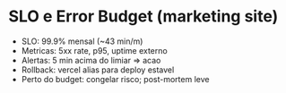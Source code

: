 # SLO e Error Budget (marketing site)
- SLO: 99.9% mensal (~43 min/m)
- Metricas: 5xx rate, p95, uptime externo
- Alertas: 5 min acima do limiar => acao
- Rollback: vercel alias para deploy estavel
- Perto do budget: congelar risco; post-mortem leve
